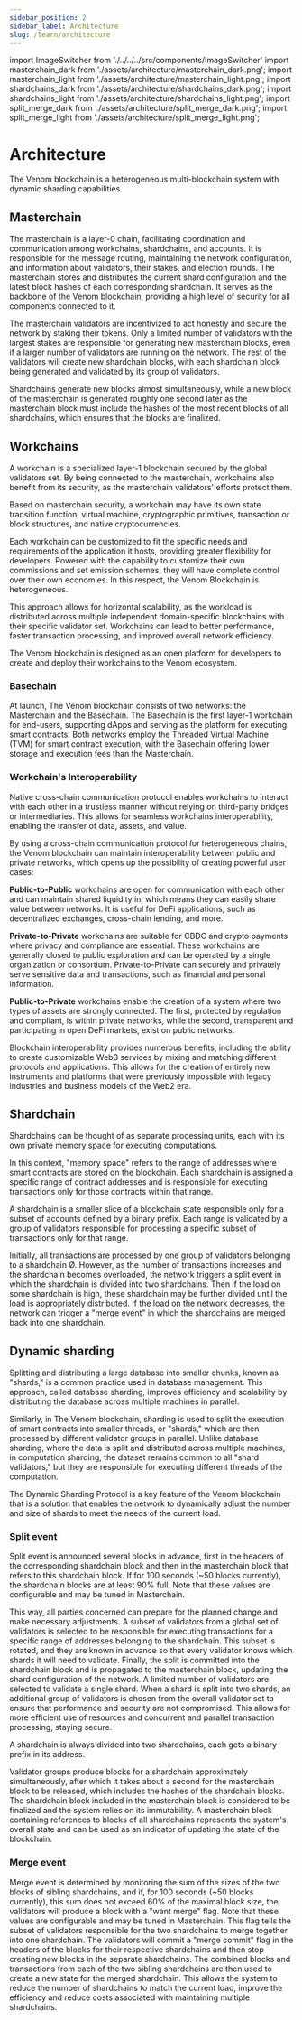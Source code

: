 ```yaml
---
sidebar_position: 2
sidebar_label: Architecture
slug: /learn/architecture
---
```


import ImageSwitcher from './../../../src/components/ImageSwitcher'
import masterchain_dark from './assets/architecture/masterchain_dark.png';
import masterchain_light from './assets/architecture/masterchain_light.png';
import shardchains_dark from './assets/architecture/shardchains_dark.png';
import shardchains_light from './assets/architecture/shardchains_light.png';
import split_merge_dark from './assets/architecture/split_merge_dark.png';
import split_merge_light from './assets/architecture/split_merge_light.png';

# Architecture

The Venom blockchain is a heterogeneous multi-blockchain system with dynamic sharding capabilities.

## Masterchain

The masterchain is a layer-0 chain, facilitating coordination and communication among workchains, shardchains, and accounts. It is responsible for the message routing, maintaining the network configuration, and information about validators, their stakes, and election rounds. The masterchain stores and distributes the current shard configuration and the latest block hashes of each corresponding shardchain. It serves as the backbone of the Venom blockchain, providing a high level of security for all components connected to it.

The masterchain validators are incentivized to act honestly and secure the network by staking their tokens. Only a limited number of validators with the largest stakes are responsible for generating new masterchain blocks, even if a larger number of validators are running on the network. The rest of the validators will create new shardchain blocks, with each shardchain block being generated and validated by its group of validators.

Shardchains generate new blocks almost simultaneously, while a new block of the masterchain is generated roughly one second later as the masterchain block must include the hashes of the most recent blocks of all shardchains, which ensures that the blocks are finalized.

<ImageSwitcher
    lightImageSrc={masterchain_light}
    darkImageSrc={masterchain_dark}
    alt="Masterchain"
/>

## Workchains

A workchain is a specialized layer-1 blockchain secured by the global validators set. By being connected to the masterchain, workchains also benefit from its security, as the masterchain validators' efforts protect them.

Based on masterchain security, a workchain may have its own state transition function, virtual machine, cryptographic primitives, transaction or block structures, and native cryptocurrencies.

Each workchain can be customized to fit the specific needs and requirements of the application it hosts, providing greater flexibility for developers. Powered with the capability to customize their own commissions and set emission schemes, they will have complete control over their own economies. In this respect, the Venom Blockchain is heterogeneous.

This approach allows for horizontal scalability, as the workload is distributed across multiple independent domain-specific blockchains with their specific validator set. Workchains can lead to better performance, faster transaction processing, and improved overall network efficiency.

The Venom blockchain is designed as an open platform for developers to create and deploy their workchains to the Venom ecosystem.

### Basechain

At launch, The Venom blockchain consists of two networks: the Masterchain and the Basechain. The Basechain is the first layer-1 workchain for end-users, supporting dApps and serving as the platform for executing smart contracts. Both networks employ the Threaded Virtual Machine (TVM) for smart contract execution, with the Basechain offering lower storage and execution fees than the Masterchain.

### Workchain's Interoperability

Native cross-chain communication protocol enables workchains to interact with each other in a trustless manner without relying on third-party bridges or intermediaries. This allows for seamless workchains interoperability, enabling the transfer of data, assets, and value.

By using a cross-chain communication protocol for heterogeneous chains, the Venom blockchain can maintain interoperability between public and private networks, which opens up the possibility of creating powerful user cases:

**Public-to-Public** workchains are open for communication with each other and can maintain shared liquidity in, which means they can easily share value between networks. It is useful for DeFi applications, such as decentralized exchanges, cross-chain lending, and more.

**Private-to-Private** workchains are suitable for CBDC and crypto payments where privacy and compliance are essential. These workchains are generally closed to public exploration and can be operated by a single organization or consortium. Private-to-Private can securely and privately serve sensitive data and transactions, such as financial and personal information.

**Public-to-Private** workchains enable the creation of a system where two types of assets are strongly connected. The first, protected by regulation and compliant, is within private networks, while the second, transparent and participating in open DeFi markets, exist on public networks.

Blockchain interoperability provides numerous benefits, including the ability to create customizable Web3 services by mixing and matching different protocols and applications. This allows for the creation of entirely new instruments and platforms that were previously impossible with legacy industries and business models of the Web2 era.



## Shardchain

Shardchains can be thought of as separate processing units, each with its own private memory space for executing computations.

In this context, "memory space" refers to the range of addresses where smart contracts are stored on the blockchain. Each shardchain is assigned a specific range of contract addresses and is responsible for executing transactions only for those contracts within that range.

A shardchain is a smaller slice of a blockchain state responsible only for a subset of accounts defined by a binary prefix. Each range is validated by a group of validators responsible for processing a specific subset of transactions only for that range.

Initially, all transactions are processed by one group of validators belonging to a shardchain Ø. However, as the number of transactions increases and the shardchain becomes overloaded, the network triggers a split event in which the shardchain is divided into two shardchains. Then if the load on some shardchain is high, these shardchain may be further divided until the load is appropriately distributed. If the load on the network decreases, the network can trigger a "merge event" in which the shardchains are merged back into one shardchain.

<ImageSwitcher
    lightImageSrc={shardchains_light}
    darkImageSrc={shardchains_dark}
    alt="Shardchains"
/>

## Dynamic sharding

Splitting and distributing a large database into smaller chunks, known as "shards," is a common practice used in database management. This approach, called database sharding, improves efficiency and scalability by distributing the database across multiple machines in parallel.

Similarly, in The Venom blockchain, sharding is used to split the execution of smart contracts into smaller threads, or "shards," which are then processed by different validator groups in parallel. Unlike database sharding, where the data is split and distributed across multiple machines, in computation sharding, the dataset remains common to all "shard validators," but they are responsible for executing different threads of the computation.

The Dynamic Sharding Protocol is a key feature of the Venom blockchain that is a solution that enables the network to dynamically adjust the number and size of shards to meet the needs of the current load.

### Split event

Split event is announced several blocks in advance, first in the headers of the corresponding shardchain block and then in the masterchain block that refers to this shardchain block. If for 100 seconds (~50 blocks currently), the shardchain blocks are at least 90% full. Note that these values are configurable and may be tuned in Masterchain.

This way, all parties concerned can prepare for the planned change and make necessary adjustments. A subset of validators from a global set of validators is selected to be responsible for executing transactions for a specific range of addresses belonging to the shardchain. This subset is rotated, and they are known in advance so that every validator knows which shards it will need to validate. Finally, the split is committed into the shardchain block and is propagated to the masterchain block, updating the shard configuration of the network. A limited number of validators are selected to validate a single shard. When a shard is split into two shards, an additional group of validators is chosen from the overall validator set to ensure that performance and security are not compromised. This allows for more efficient use of resources and concurrent and parallel transaction processing, staying secure.

A shardchain is always divided into two shardchains, each gets a binary prefix in its address.

<ImageSwitcher
    lightImageSrc={split_merge_light}
    darkImageSrc={split_merge_dark}
    alt="Split and Merge events"
/>

Validator groups produce blocks for a shardchain approximately simultaneously, after which it takes about a second for the masterchain block to be released, which includes the hashes of the shardchain blocks. The shardchain block included in the masterchain block is considered to be finalized and the system relies on its immutability. A masterchain block containing references to blocks of all shardchains represents the system's overall state and can be used as an indicator of updating the state of the blockchain.

### Merge event

Merge event is determined by monitoring the sum of the sizes of the two blocks of sibling shardchains, and if, for 100 seconds (~50 blocks currently), this sum does not exceed 60% of the maximal block size, the validators will produce a block with a "want merge" flag. Note that these values are configurable and may be tuned in Masterchain. This flag tells the subset of validators responsible for the two shardchains to merge together into one shardchain. The validators will commit a "merge commit" flag in the headers of the blocks for their respective shardchains and then stop creating new blocks in the separate shardchains. The combined blocks and transactions from each of the two sibling shardchains are then used to create a new state for the merged shardchain. This allows the system to reduce the number of shardchains to match the current load, improve the efficiency and reduce costs associated with maintaining multiple shardchains.
